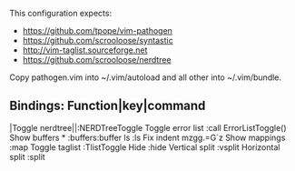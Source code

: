 This configuration expects:

* https://github.com/tpope/vim-pathogen
* https://github.com/scrooloose/syntastic
* http://vim-taglist.sourceforge.net
* https://github.com/scrooloose/nerdtree

Copy pathogen.vim into ~/.vim/autoload and all other into ~/.vim/bundle.

Bindings:
Function|key|command
---------------------------------------------------------------
|Toggle nerdtree|<F2>|:NERDTreeToggle<CR>
Toggle error list <F3>          :call ErrorListToggle()<CR>
Show buffers      <F5>        * :buffers<CR>:buffer<Space>
ls                <F6>          :ls<CR>
Fix indent        <F7>          mzgg.=G`z<CR>
Show mappings     <F8>          :map<CR>
Toggle taglist    <F9>          :TlistToggle<CR>
Hide              <F10>         :hide<CR>
Vertical split    <F11>         :vsplit<CR>
Horizontal split  <F12>         :split<CR>
